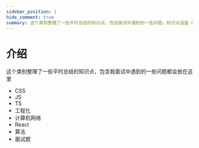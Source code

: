 ```yaml
---
sidebar_position: 1
hide_comment: true
summary: 这个类别整理了一些平时总结的知识点，包括面试中遇到的一些问题。知识点涵盖 CSS、JS、TS、工程化、计算机网络、React、算法和面试题。
---
```


# 介绍

这个类别整理了一些平时总结的知识点，包含我面试中遇到的一些问题都会放在这里

- CSS
- JS
- TS
- 工程化
- 计算机网络
- React
- 算法
- 面试题
